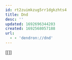 ```yaml
---
id: rt2zuimkzug5rr1dgkzhts4
title: Dnd
desc: ''
updated: 1692696344203
created: 1692568057188
url:
  - - 'dendron://dnd'
---
```


[[]]
